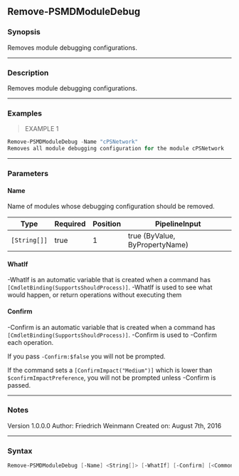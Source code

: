 Remove-PSMDModuleDebug
----------------------

### Synopsis
Removes module debugging configurations.

---

### Description

Removes module debugging configurations.

---

### Examples
> EXAMPLE 1

```PowerShell
Remove-PSMDModuleDebug -Name "cPSNetwork"
Removes all module debugging configuration for the module cPSNetwork
```

---

### Parameters
#### **Name**
Name of modules whose debugging configuration should be removed.

|Type        |Required|Position|PipelineInput                 |
|------------|--------|--------|------------------------------|
|`[String[]]`|true    |1       |true (ByValue, ByPropertyName)|

#### **WhatIf**
-WhatIf is an automatic variable that is created when a command has ```[CmdletBinding(SupportsShouldProcess)]```.
-WhatIf is used to see what would happen, or return operations without executing them
#### **Confirm**
-Confirm is an automatic variable that is created when a command has ```[CmdletBinding(SupportsShouldProcess)]```.
-Confirm is used to -Confirm each operation.

If you pass ```-Confirm:$false``` you will not be prompted.

If the command sets a ```[ConfirmImpact("Medium")]``` which is lower than ```$confirmImpactPreference```, you will not be prompted unless -Confirm is passed.

---

### Notes
Version 1.0.0.0
         Author: Friedrich Weinmann
         Created on: August 7th, 2016

---

### Syntax
```PowerShell
Remove-PSMDModuleDebug [-Name] <String[]> [-WhatIf] [-Confirm] [<CommonParameters>]
```

